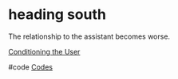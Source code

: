 # heading south
The relationship to the assistant becomes worse.

[Conditioning the User](output/themes/Conditioning%20the%20User.md)

#code [Codes](output/codes/Codes.md)